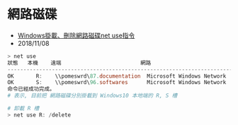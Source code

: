 # 網路磁碟

- [Windows掛載、刪除網路磁碟net use指令](http://dannysun-unknown.blogspot.com/2017/10/windowsnet-use.html)
- 2018/11/08



```powershell
> net use
狀態   本機    遠端                         網路
-------------------------------------------------------------------------------
OK       R:    \\pomeswrd\87.documentation  Microsoft Windows Network
OK       S:    \\pomeswrd\96.softwares      Microsoft Windows Network
命令已經成功完成。
# 表示, 目前把 網路磁碟分別掛載到 Windows10 本地端的 R, S 槽

# 卸載 R 槽
> net use R: /delete
```


